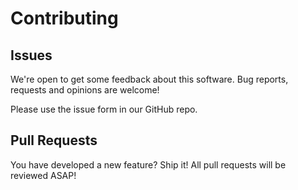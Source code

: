 Contributing
==========
## Issues

We're open to get some feedback about this software. Bug reports,
requests and opinions are welcome!

Please use the issue form in our GitHub repo.

## Pull Requests

You have developed a new feature? Ship it! All pull requests will be
reviewed ASAP!
